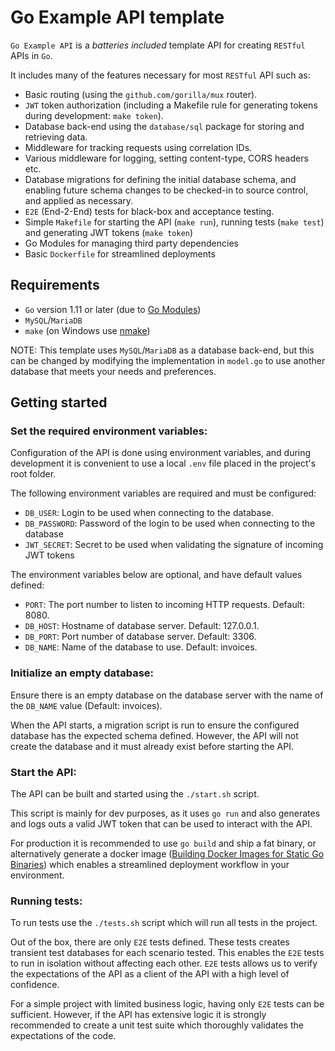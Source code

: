 # Go Example API template

`Go Example API` is a _batteries included_ template API for creating `RESTful` APIs in `Go`.


It includes many of the features necessary for most `RESTful` API such as:
- Basic routing (using the `github.com/gorilla/mux` router).
- `JWT` token authorization (including a Makefile rule for generating tokens during development: `make token`).
- Database back-end using the `database/sql` package for storing and retrieving data.
- Middleware for tracking requests using correlation IDs.
- Various middleware for logging, setting content-type, CORS headers etc.
- Database migrations for defining the initial database schema, and enabling future schema changes to be checked-in to source control, and applied as necessary.
- `E2E` (End-2-End) tests for black-box and acceptance testing.
- Simple `Makefile` for starting the API (`make run`), running tests (`make test`) and generating JWT tokens (`make token`)
- Go Modules for managing third party dependencies
- Basic `Dockerfile` for streamlined deployments

## Requirements
- `Go` version 1.11 or later (due to [Go Modules](https://github.com/golang/go/wiki/Modules))
- `MySQL`/`MariaDB`
- `make` (on Windows use [nmake](https://docs.microsoft.com/en-us/cpp/build/reference/nmake-reference?view=vs-2019))

NOTE: This template uses `MySQL`/`MariaDB` as a database back-end, but this can be changed by modifying the implementation in `model.go` to use another database that meets your needs and preferences.

## Getting started

### Set the required environment variables:
Configuration of the API is done using environment variables, and during development it is convenient to use a local `.env` file placed in the project's root folder.

The following environment variables are required and must be configured:
- `DB_USER`: Login to be used when connecting to the database.
- `DB_PASSWORD`: Password of the login to be used when connecting to the database
- `JWT_SECRET`: Secret to be used when validating the signature of incoming JWT tokens

The environment variables below are optional, and have default values defined:

- `PORT`: The port number to listen to incoming HTTP requests. Default: 8080.
- `DB_HOST`: Hostname of database server. Default: 127.0.0.1.
- `DB_PORT`: Port number of database server. Default: 3306.
- `DB_NAME`: Name of the database to use. Default: invoices.


### Initialize an empty database:
Ensure there is an empty database on the database server with the name of the `DB_NAME` value (Default: invoices).

When the API starts, a migration script is run to ensure the configured database has the expected schema defined. However, the API will not create the database and it must already exist before starting the API.

### Start the API:
The API can be built and started using the `./start.sh` script.

This script is mainly for dev purposes, as it uses `go run` and also generates and logs outs a valid JWT token that can be used to interact with the API.

For production it is recommended to use `go build` and ship a fat binary, or alternatively generate a docker image ([Building Docker Images for Static Go Binaries](https://medium.com/@kelseyhightower/optimizing-docker-images-for-static-binaries-b5696e26eb07)) which enables a streamlined deployment workflow in your environment.

### Running tests:
To run tests use the `./tests.sh` script which will run all tests in the project.

Out of the box, there are only `E2E` tests defined. These tests creates  transient test databases for each scenario tested. This enables the `E2E` tests to run in isolation without affecting each other. `E2E` tests
allows us to verify the expectations of the API as a client of the API with a high level of confidence.

For a simple project with limited business logic, having only `E2E` tests can be sufficient. However, if the API has extensive logic it is strongly recommended to create a unit test suite which thoroughly validates the expectations of the code.
